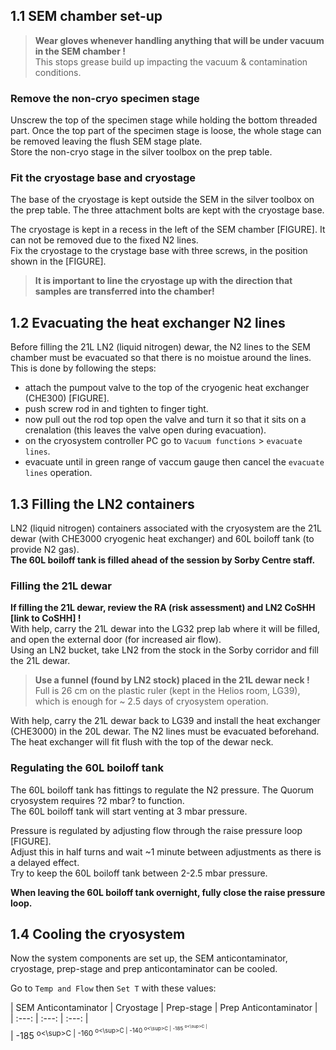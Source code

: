 ## 1.1 SEM chamber set-up
> **Wear gloves whenever handling anything that will be under vacuum in the SEM chamber !**  
This stops grease build up impacting the vacuum & contamination conditions.  

### Remove the non-cryo specimen stage
Unscrew the top of the specimen stage while holding the bottom threaded part. Once the top part of the specimen stage is loose, the whole stage can be removed leaving the flush SEM stage plate.  
Store the non-cryo stage in the silver toolbox on the prep table.
### Fit the cryostage base and cryostage
The base of the cryostage is kept outside the SEM in the silver toolbox on the prep table. The three attachment bolts are kept with the cryostage base.  

The cryostage is kept in a recess in the left of the SEM chamber [FIGURE]. It can not be removed due to the fixed N2 lines.  
Fix the cryostage to the crystage base with three screws, in the position shown in the [FIGURE].  
> **It is important to line the cryostage up with the direction that samples are transferred into the chamber!**  

## 1.2 Evacuating the heat exchanger N2 lines  
Before filling the 21L LN2 (liquid nitrogen) dewar, the N2 lines to the SEM chamber must be evacuated so that there is no moistue around the lines.  
This is done by following the steps:
  - attach the pumpout valve to the top of the cryogenic heat exchanger (CHE300) [FIGURE].  
  - push screw rod in and tighten to finger tight.  
  - now pull out the rod top open the valve and turn it so that it sits on a crenalation (this leaves the valve open during evacuation).  
  - on the cryosystem controller PC go to `Vacuum functions` > `evacuate lines`.  
  - evacuate until in green range of vaccum gauge then cancel the `evacuate lines` operation.  

## 1.3 Filling the LN2 containers
LN2 (liquid nitrogen) containers associated with the cryosystem are the 21L dewar (with CHE3000 cryogenic heat exchanger) and 60L boiloff tank (to provide N2 gas).  
**The 60L boiloff tank is filled ahead of the session by Sorby Centre staff.**  

### Filling the 21L dewar
**If filling the 21L dewar, review the RA (risk assessment) and LN2 CoSHH [link to CoSHH] !**  
With help, carry the 21L dewar into the LG32 prep lab where it will be filled, and open the external door (for increased air flow).  
Using an LN2 bucket, take LN2 from the stock in the Sorby corridor and fill the 21L dewar. 
> **Use a funnel (found by LN2 stock) placed in the 21L dewar neck !**  
Full is 26 cm on the plastic ruler (kept in the Helios room, LG39), which is enough for ~ 2.5 days of cryosystem operation.

With help, carry the 21L dewar back to LG39 and install the heat exchanger (CHE3000) in the 20L dewar. The N2 lines must be evacuated beforehand.  
The heat exchanger will fit flush with the top of the dewar neck.  

### Regulating the 60L boiloff tank
The 60L boiloff tank has fittings to regulate the N2 pressure.
The Quorum cryosystem requires ?2 mbar? to function.  
The 60L boiloff tank will start venting at 3 mbar pressure.  

Pressure is regulated by adjusting flow through the raise pressure loop [FIGURE].  
Adjust this in half turns and wait ~1 minute between adjustments as there is a delayed effect.  
Try to keep the 60L boiloff tank between 2-2.5 mbar pressure.  

**When leaving the 60L boiloff tank overnight, fully close the raise pressure loop.**

## 1.4 Cooling the cryosystem  
Now the system components are set up, the SEM anticontaminator, cryostage, prep-stage and prep anticontaminator can be cooled.

Go to `Temp and Flow` then `Set T` with these values:

| SEM Anticontaminator | Cryostage | Prep-stage | Prep Anticontaminator |  
| :---: | :---: | :---: |  
| -185 <sup>o<\sup>C | -160 <sup>o<\sup>C | -140 <sup>o<\sup>C |  -185 <sup>o<\sup>C |  
  
  

